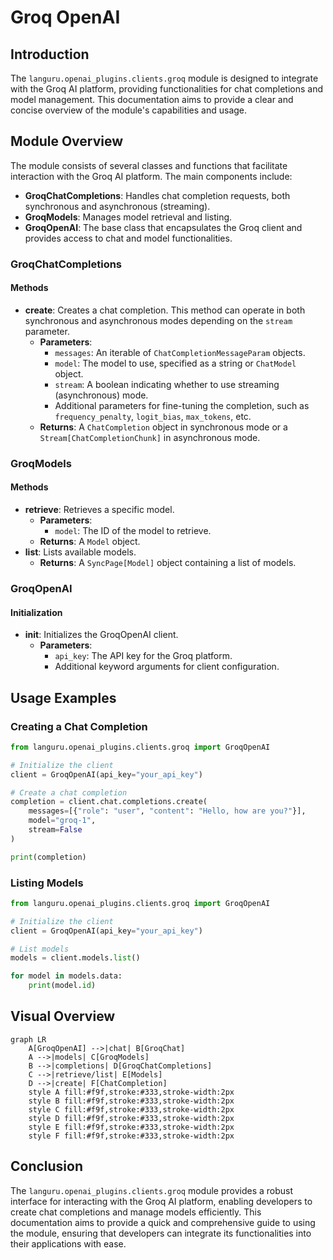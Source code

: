 # Groq OpenAI

## Introduction

The `languru.openai_plugins.clients.groq` module is designed to integrate with the Groq AI platform, providing functionalities for chat completions and model management. This documentation aims to provide a clear and concise overview of the module's capabilities and usage.

## Module Overview

The module consists of several classes and functions that facilitate interaction with the Groq AI platform. The main components include:

- **GroqChatCompletions**: Handles chat completion requests, both synchronous and asynchronous (streaming).
- **GroqModels**: Manages model retrieval and listing.
- **GroqOpenAI**: The base class that encapsulates the Groq client and provides access to chat and model functionalities.

### GroqChatCompletions

#### Methods

- **create**: Creates a chat completion. This method can operate in both synchronous and asynchronous modes depending on the `stream` parameter.
    - **Parameters**:
        - `messages`: An iterable of `ChatCompletionMessageParam` objects.
        - `model`: The model to use, specified as a string or `ChatModel` object.
        - `stream`: A boolean indicating whether to use streaming (asynchronous) mode.
        - Additional parameters for fine-tuning the completion, such as `frequency_penalty`, `logit_bias`, `max_tokens`, etc.
    - **Returns**: A `ChatCompletion` object in synchronous mode or a `Stream[ChatCompletionChunk]` in asynchronous mode.

### GroqModels

#### Methods

- **retrieve**: Retrieves a specific model.
    - **Parameters**:
        - `model`: The ID of the model to retrieve.
    - **Returns**: A `Model` object.
- **list**: Lists available models.
    - **Returns**: A `SyncPage[Model]` object containing a list of models.

### GroqOpenAI

#### Initialization

- ****init****: Initializes the GroqOpenAI client.
    - **Parameters**:
        - `api_key`: The API key for the Groq platform.
        - Additional keyword arguments for client configuration.

## Usage Examples

### Creating a Chat Completion

```python
from languru.openai_plugins.clients.groq import GroqOpenAI

# Initialize the client
client = GroqOpenAI(api_key="your_api_key")

# Create a chat completion
completion = client.chat.completions.create(
    messages=[{"role": "user", "content": "Hello, how are you?"}],
    model="groq-1",
    stream=False
)

print(completion)
```

### Listing Models

```python
from languru.openai_plugins.clients.groq import GroqOpenAI

# Initialize the client
client = GroqOpenAI(api_key="your_api_key")

# List models
models = client.models.list()

for model in models.data:
    print(model.id)
```

## Visual Overview

```mermaid
graph LR
    A[GroqOpenAI] -->|chat| B[GroqChat]
    A -->|models| C[GroqModels]
    B -->|completions| D[GroqChatCompletions]
    C -->|retrieve/list| E[Models]
    D -->|create| F[ChatCompletion]
    style A fill:#f9f,stroke:#333,stroke-width:2px
    style B fill:#f9f,stroke:#333,stroke-width:2px
    style C fill:#f9f,stroke:#333,stroke-width:2px
    style D fill:#f9f,stroke:#333,stroke-width:2px
    style E fill:#f9f,stroke:#333,stroke-width:2px
    style F fill:#f9f,stroke:#333,stroke-width:2px
```

## Conclusion

The `languru.openai_plugins.clients.groq` module provides a robust interface for interacting with the Groq AI platform, enabling developers to create chat completions and manage models efficiently. This documentation aims to provide a quick and comprehensive guide to using the module, ensuring that developers can integrate its functionalities into their applications with ease.
